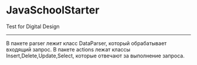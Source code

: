 # JavaSchoolStarter
Test for Digital Design
_______________________
В пакете parser лежит класс DataParser, который обрабатывает входящий запрос.
В пакете actions лежат классы Insert,Delete,Update,Select, которые отвечают за выполнение запроса.
